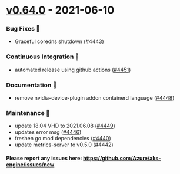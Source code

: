 
<a name="v0.64.0"></a>
# [v0.64.0] - 2021-06-10

### Bug Fixes 🐞
- Graceful coredns shutdown ([#4443](https://github.com/Azure/aks-engine/issues/4443))

### Continuous Integration 💜
- automated release using github actions ([#4451](https://github.com/Azure/aks-engine/issues/4451))

### Documentation 📘
- remove nvidia-device-plugin addon containerd language ([#4448](https://github.com/Azure/aks-engine/issues/4448))

### Maintenance 🔧
- update 18.04 VHD to 2021.06.08 ([#4449](https://github.com/Azure/aks-engine/issues/4449))
- updates error msg ([#4446](https://github.com/Azure/aks-engine/issues/4446))
- freshen go mod dependencies ([#4440](https://github.com/Azure/aks-engine/issues/4440))
- update metrics-server to v0.5.0 ([#4442](https://github.com/Azure/aks-engine/issues/4442))

#### Please report any issues here: https://github.com/Azure/aks-engine/issues/new
[Unreleased]: https://github.com/Azure/aks-engine/compare/v0.64.0...HEAD
[v0.64.0]: https://github.com/Azure/aks-engine/compare/test/v0.63.0...v0.64.0
